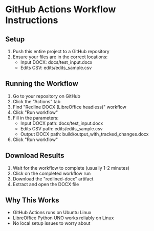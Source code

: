 
# GitHub Actions Workflow Instructions

## Setup
1. Push this entire project to a GitHub repository
2. Ensure your files are in the correct locations:
   - Input DOCX: docs/test_input.docx
   - Edits CSV: edits/edits_sample.csv

## Running the Workflow
1. Go to your repository on GitHub
2. Click the "Actions" tab
3. Find "Redline DOCX (LibreOffice headless)" workflow
4. Click "Run workflow"
5. Fill in the parameters:
   - Input DOCX path: docs/test_input.docx
   - Edits CSV path: edits/edits_sample.csv
   - Output DOCX path: build/output_with_tracked_changes.docx
6. Click "Run workflow"

## Download Results
1. Wait for the workflow to complete (usually 1-2 minutes)
2. Click on the completed workflow run
3. Download the "redlined-docx" artifact
4. Extract and open the DOCX file

## Why This Works
- GitHub Actions runs on Ubuntu Linux
- LibreOffice Python UNO works reliably on Linux
- No local setup issues to worry about
